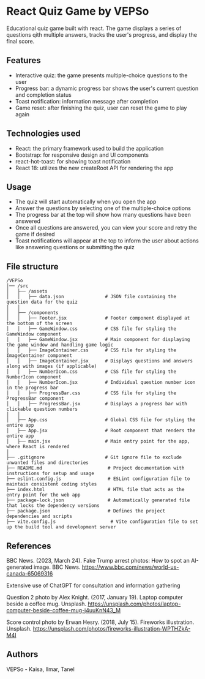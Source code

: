 # React Quiz Game by VEPSo
Educational quiz game built with react. The game displays a series of questions qith multiple answers, tracks the user's progress, and display the final score.

## Features
- Interactive quiz: the game presents multiple-choice questions to the user
- Progress bar: a dynamic progress bar shows the user's current question and completion status
- Toast notification: information message after completion
- Game reset: after finishing the quiz, user can reset the game to play again

## Technologies used
- React: the primary framework used to build the application
- Bootstrap: for responsive design and UI components
- react-hot-toast: for showing toast notification
- React 18: utilizes the new createRoot API for rendering the app

## Usage
- The quiz will start automatically when you open the app
- Answer the questions by selecting one of the multiple-choice options
- The progress bar at the top will show how many questions have been answered
- Once all questions are answered, you can view your score and retry the game if desired
- Toast notifications will appear at the top to inform the user about actions like answering questions or submitting the quiz

## File structure
```
/VEPSo
│── /src
│   ├── /assets
│   │   ├── data.json               # JSON file containing the question data for the quiz
│   │
│   ├── /components
│   │   ├── Footer.jsx              # Footer component displayed at the bottom of the screen
│   │   ├── GameWindow.css          # CSS file for styling the GameWindow component
│   │   ├── GameWindow.jsx          # Main component for displaying the game window and handling game logic
│   │   ├── ImageContainer.css      # CSS file for styling the ImageContainer component
│   │   ├── ImageContainer.jsx      # Displays questions and answers along with images (if applicable)
│   │   ├── NumberIcon.css          # CSS file for styling the NumberIcon component
│   │   ├── NumberIcon.jsx          # Individual question number icon in the progress bar
│   │   ├── ProgressBar.css         # CSS file for styling the ProgressBar component
│   │   ├── ProgressBar.jsx         # Displays a progress bar with clickable question numbers
│   │
│   ├── App.css                     # Global CSS file for styling the entire app
│   ├── App.jsx                     # Root component that renders the entire app
│   ├── main.jsx                    # Main entry point for the app, where React is rendered
│
├── .gitignore                      # Git ignore file to exclude unwanted files and directories
├── README.md                        # Project documentation with instructions for setup and usage
├── eslint.config.js                 # ESLint configuration file to maintain consistent coding styles
├── index.html                       # HTML file that acts as the entry point for the web app
├── package-lock.json                # Automatically generated file that locks the dependency versions
├── package.json                     # Defines the project dependencies and scripts
├── vite.config.js                    # Vite configuration file to set up the build tool and development server
```

## References
BBC News. (2023, March 24). Fake Trump arrest photos: How to spot an AI-generated image. BBC News. https://www.bbc.com/news/world-us-canada-65069316

Extensive use of ChatGPT for consultation and information gathering

Question 2 photo by Alex Knight. (2017, January 19). Laptop computer beside a coffee mug. Unsplash. https://unsplash.com/photos/laptop-computer-beside-coffee-mug-j4uuKnN43_M

Score control photo by Erwan Hesry. (2018, July 15). Fireworks illustration. Unsplash. https://unsplash.com/photos/fireworks-illustration-WPTHZkA-M4I

## Authors
VEPSo - Kaisa, Ilmar, Tanel 
